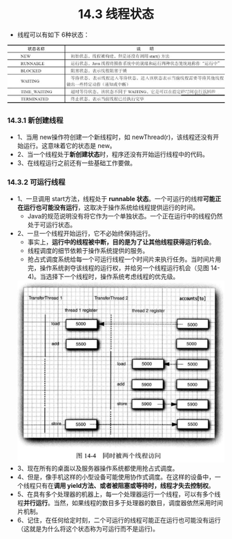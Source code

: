 <div align="center"><h1>14.3 线程状态</h1></div>


* 线程可以有如下 6种状态：

<div align="center"><img src="./img/001.png"/></div>

### 14.3.1 新创建线程
* 1、当用 new操作符创建一个新线程时，如 newThread(r)，该线程还没有开始运行。这意味着它的状态是 new。
* 2、当一个线程处于**新创建状态**时，程序还没有开始运行线程中的代码。
* 3、在线程运行之前还有一些基础工作要做。


### 14.3.2 可运行线程
* 1、一旦调用 start方法，线程处于 **runnable 状态**。一个可运行的线桿**可能正在运行也可能没有运行**，这取决于操作系统给线程提供运行的时间。
	* Java的规范说明没有将它作为一个单独状态。一个正在运行中的线程仍然处于可运行状态。
* 2、一旦一个线程开始运行，它不必始终保持运行。
	* 事实上，**运行中的线程被中断，目的是为了让其他线程获得运行机会**。
	* 线程调度的细节依赖于操作系统提供的服务。
	* 抢占式调度系统给每一个可运行线程一个时间片来执行任务。当时间片用完，操作系统剥夺该线程的运行权，并给另一个线程运行机会（见图 14-4)。当选择下一个线程时，操作系统考虑线程的优先级。
  <div align="center"><img src="./img/14-4.png"/></div>
* 3、现在所有的桌面以及服务器操作系统都使用抢占式调度。
* 4、但是，像手机这样的小型设备可能使用协作式调度。在这样的设备中，一个线程只有在**调用 yield方法、或者被阻塞或等待时，线程才失去控制权**。
* 5、在具有多个处理器的机器上，每一个处理器运行一个线程，可以有多个线程**并行运行**。当然，如果线程的数目多于处理器的数目，调度器依然采用时间片机制。
* 6、记住，在任何给定时刻，二个可运行的线程可能正在运行也可能没有运行（这就是为什么将这个状态称为可运行而不是运行)。






















































































































































